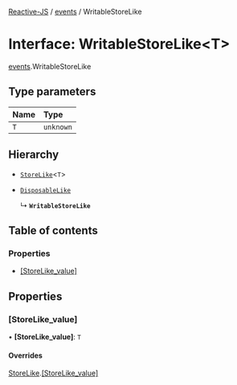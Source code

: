 [Reactive-JS](../README.md) / [events](../modules/events.md) / WritableStoreLike

# Interface: WritableStoreLike\<T\>

[events](../modules/events.md).WritableStoreLike

## Type parameters

| Name | Type |
| :------ | :------ |
| `T` | `unknown` |

## Hierarchy

- [`StoreLike`](events.StoreLike.md)\<`T`\>

- [`DisposableLike`](utils.DisposableLike.md)

  ↳ **`WritableStoreLike`**

## Table of contents

### Properties

- [[StoreLike\_value]](events.WritableStoreLike.md#[storelike_value])

## Properties

### [StoreLike\_value]

• **[StoreLike\_value]**: `T`

#### Overrides

[StoreLike](events.StoreLike.md).[[StoreLike_value]](events.StoreLike.md#[storelike_value])
